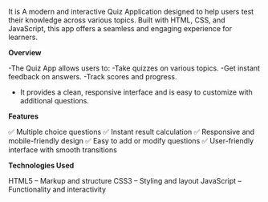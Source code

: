  It is A modern and interactive Quiz Application designed to help users test their knowledge across various topics. Built with HTML, CSS, and JavaScript, this app offers a seamless and engaging experience for learners.

 **Overview**

-The Quiz App allows users to:
-Take quizzes on various topics.
-Get instant feedback on answers.
-Track scores and progress.

* It provides a clean, responsive interface and is easy to customize with additional questions.

**Features**

✅ Multiple choice questions
✅ Instant result calculation
✅ Responsive and mobile-friendly design
✅ Easy to add or modify questions
✅ User-friendly interface with smooth transitions

**Technologies Used**

HTML5 – Markup and structure
CSS3 – Styling and layout
JavaScript – Functionality and interactivity
